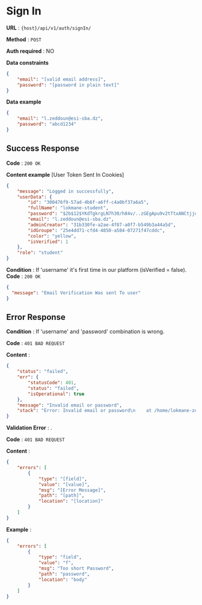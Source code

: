# Sign In


**URL** : `{host}/api/v1/auth/signIn/`

**Method** : `POST`

**Auth required** : NO

**Data constraints**

```json
{
	"email": "[valid email address]",
	"password": "[password in plain text]"
}
```

**Data example**

```json
{
	"email": "l.zeddoun@esi-sba.dz",
	"password": "abcd1234"
}
```

## Success Response

**Code** : `200 OK`

**Content example** [User Token Sent In Cookies]

```json
{
	"message": "Logged in successfully",
	"userData": {
		"id": "300476f9-57ad-4b6f-a6ff-c4a0bf37a6a5",
		"fullName": "lokmane-student",
		"password": "$2b$12$YKdTgkrgLN7h30/h84v/..zGEgApu9v2tTtxANCtjjoYWpuAzSuzK",
		"email": "l.zeddoun@esi-sba.dz",
		"adminCreator": "31b330fe-a2ae-4f87-a0f7-b549b3a44a5d",
		"idGroupe": "25e4dd71-cfd4-4850-a584-07271f47cddc",
		"color": "yellow",
		"isVerified": 1
	},
	"role": "student"
}
```


**Condition** : If 'username' it's first time in our platform (isVerified = false).
**Code** : `200 OK`

```json
{
  "message": "Email Verification Was sent To user"
}
```
  ## Error Response

**Condition** : If 'username' and 'password' combination is wrong.

**Code** : `401 BAD REQUEST`

**Content** :

```json
{
	"status": "failed",
	"err": {
		"statusCode": 401,
		"status": "failed",
		"isOperational": true
	},
	"message": "Invalid email or password",
	"stack": "Error: Invalid email or password\n    at /home/lokmane-zed/Desktop/E-Learn/E-Learn-Platform/back-end/controllers/authController.js:55:15\n    at process.processTicksAndRejections (node:internal/process/task_queues:95:5)"
}
```

**Validation Error** : .

**Code** : `401 BAD REQUEST`

**Content** :

```json
{
	"errors": [
		{
			"type": "[field]",
			"value": "[value]",
			"msg": "[Error Message]",
			"path": "[path]",
			"location": "[location]"
		}
	]
}
```

**Example** :

```json
{
	"errors": [
		{
			"type": "field",
			"value": "f",
			"msg": "Too short Password",
			"path": "password",
			"location": "body"
		}
	]
}
```
